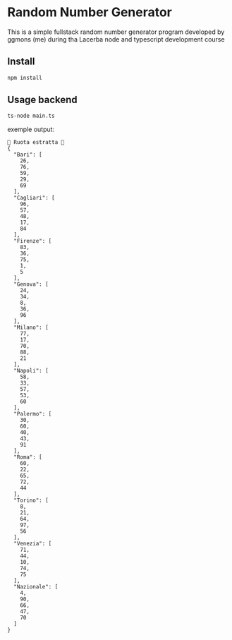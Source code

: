 #  Random Number Generator 

This is a simple fullstack random number generator program developed by ggmons (me) during tha Lacerba node and typescript development course

## Install

```bash
npm install
```

## Usage backend

```bash
ts-node main.ts
```

exemple output:

```
🦐 Ruota estratta 🍙
{
  "Bari": [
    26,
    76,
    59,
    29,
    69
  ],
  "Cagliari": [
    96,
    57,
    48,
    17,
    84
  ],
  "Firenze": [
    83,
    36,
    75,
    1,
    5
  ],
  "Genova": [
    24,
    34,
    8,
    36,
    96
  ],
  "Milano": [
    77,
    17,
    70,
    88,
    21
  ],
  "Napoli": [
    58,
    33,
    57,
    53,
    60
  ],
  "Palermo": [
    30,
    60,
    40,
    43,
    91
  ],
  "Roma": [
    60,
    22,
    65,
    72,
    44
  ],
  "Torino": [
    8,
    21,
    64,
    97,
    56
  ],
  "Venezia": [
    71,
    44,
    10,
    74,
    75
  ],
  "Nazionale": [
    4,
    90,
    66,
    47,
    70
  ]
}
```